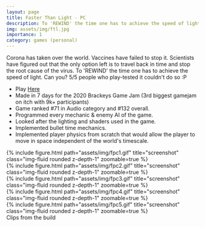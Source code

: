 ```yaml
---
layout: page
title: Faster Than Light - PC
description: To 'REWIND' the time one has to achieve the speed of light. Can you?
img: assets/img/ftl.jpg
importance: 1
category: games (personal)
---
```

Corona has taken over the world. Vaccines have failed to stop it. Scientists have figured out that the only option left is to travel back in time and stop the root cause of the virus. To 'REWIND' the time one has to achieve the speed of light. Can you? 5/5 people who play-tested it couldn't do so :P
* Play [Here](https://makra.itch.io/faster-than-light)
* Made in 7 days for the 2020 Brackeys Game Jam (3rd biggest gamejam on itch with 9k+ participants)
* Game ranked #71 in Audio category and #132 overall.
* Programmed every mechanic & enemy AI of the game.
* Looked after the lighting and shaders used in the game.
* Implemented bullet time mechanics.
* Implemented player physics from scratch that would allow the player to move in space independent of the world's timescale.

<div class="row">
    <div class="col-sm mt-3 mt-md-0">
        {% include figure.html path="assets/img/fpc1.gif" title="screenshot" class="img-fluid rounded z-depth-1" zoomable=true %}
    </div>
    <div class="col-sm mt-3 mt-md-0">
        {% include figure.html path="assets/img/fpc2.gif" title="screenshot" class="img-fluid rounded z-depth-1" zoomable=true %}
    </div>
    <div class="col-sm mt-3 mt-md-0">
        {% include figure.html path="assets/img/fpc3.gif" title="screenshot" class="img-fluid rounded z-depth-1" zoomable=true %}
    </div>
</div>

<div class="row">
    <div class="col-sm mt-3 mt-md-0">
        {% include figure.html path="assets/img/fpc4.gif" title="screenshot" class="img-fluid rounded z-depth-1" zoomable=true %}
    </div>
    <div class="col-sm mt-3 mt-md-0">
        {% include figure.html path="assets/img/fpc5.gif" title="screenshot" class="img-fluid rounded z-depth-1" zoomable=true %}
    </div>
</div>

<div class="caption">
    Clips from the build
</div>